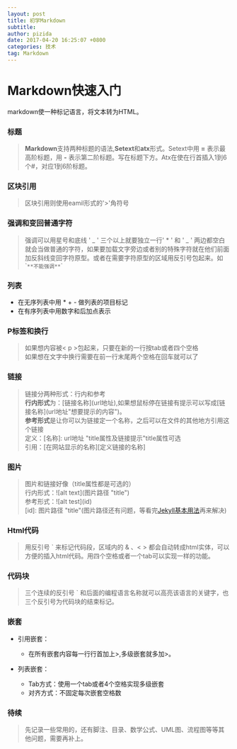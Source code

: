 ```yaml
---
layout: post
title: 初学Markdown
subtitle: 
author: pizida
date: 2017-04-20 16:25:07 +0800
categories: 技术
tag: Markdown
---
```

# Markdown快速入门
	
markdown使一种标记语言，将文本转为HTML。

### 标题

> **Markdown**支持两种标题的语法,**Setext**和**atx**形式。Setext中用 **=** 表示最高阶标题，用 **-** 表示第二阶标题。写在标题下方。Atx在使在行首插入1到6个#，对应1到6阶标题。 

### 区块引用
> 区块引用则使用eamil形式的'>'角符号

### 强调和变回普通字符
> 强调可以用星号和底线 ' _ ' 三个以上就要独立一行' * ' 和 ' _ ' 两边都空白就会当做普通的字符，如果要加载文字旁边或者别的特殊字符就在他们前面加反斜线变回字符原型。或者在需要字符原型的区域用反引号包起来。如 \`` **不能强调** `\`  

### 列表  
* 在无序列表中用 * + - 做列表的项目标记
* 在有序列表中用数字和后加点表示

### P标签和换行
> 如果想内容被< p >包起来，只要在新的一行按tab或者四个空格  
如果想在文字中换行需要在前一行末尾两个空格在回车就可以了

### 链接
> 链接分两种形式：行内和参考  
**行内形式**为：\[链接名称\]\(url地址\),如果想鼠标停在链接有提示可以写成\[链接名称\]\(url地址\"想要提示的内容")。  
**参考形式**是让你可以为链接定一个名称，之后可以在文件的其他地方引用这个链接  
定义：\[名称\]: url地址 "title属性及链接提示"title属性可选   
引用：\[在网站显示的名称\]\[定义链接的名称\]

### 图片
> 图片和链接好像（title属性都是可选的）  
行内形式：!\[alt text\]\(图片路径 "title")  
参考形式：!\[alt test\](id)  
\[id\]: 图片路径 "title"(图片路径还有问题，等看完[Jekyll基本用法](https://jekyllrb.com/)再来解决)  

### Html代码
> 用反引号 ` 来标记代码段，区域内的 & 、< > 都会自动转成html实体，可以方便的插入html代码。用四个空格或者一个tab可以实现一样的功能。  

### 代码块
> 三个连续的反引号 ` 和后面的编程语言名称就可以高亮该语言的关键字，也三个反引号为代码块的结束标记。  

### 嵌套
	
- 引用嵌套：		
	+ 在所有嵌套内容每一行行首加上>,多级嵌套就多加>。

- 列表嵌套：
	+  Tab方式：使用一个tab或者4个空格实现多级嵌套
	+  对齐方式：不固定每次嵌套空格数	

### 待续
> 先记录一些常用的，还有脚注、目录、数学公式、UML图、流程图等等其他问题，需要再补上。
